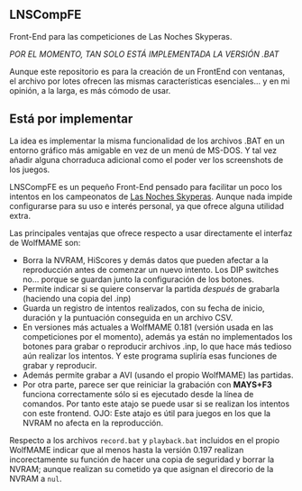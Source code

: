 ## LNSCompFE ##
Front-End para las competiciones de Las Noches Skyperas.

*POR EL MOMENTO, TAN SOLO ESTÁ IMPLEMENTADA LA VERSIÓN .BAT*

Aunque este repositorio es para la creación de un FrontEnd con ventanas, el archivo por lotes ofrecen las mismas características esenciales... y en mi opinión, a la larga, es más cómodo de usar.

## Está por implementar ##

La idea es implementar la misma funcionalidad de los archivos .BAT en un entorno gráfico más amigable en vez de un menú de MS-DOS. Y tal vez añadir alguna chorraduca adicional como el poder ver los screenshots de los juegos.

LNSCompFE es un pequeño Front-End pensado para facilitar un poco los intentos en los campeonatos de [Las Noches Skyperas](http://nochesskyperas.1foro.com). Aunque nada impide configurarse para su uso e interés personal, ya que ofrece alguna utilidad extra.

Las principales ventajas que ofrece respecto a usar directamente el interfaz de WolfMAME son:

* Borra la NVRAM, HiScores y demás datos que pueden afectar a la reproducción antes de comenzar un nuevo intento. Los DIP switches no... porque se guardan junto la configuración de los botones.
* Permite indicar si se quiere conservar la partida *después* de grabarla (haciendo una copia del .inp)
* Guarda un registro de intentos realizados, con su fecha de inicio, duración y la puntuación conseguida en un archivo CSV.
* En versiones más actuales a WolfMAME 0.181 (versión usada en las competiciones por el momento), además ya están no implementados los botones para grabar o reproducir archivos .inp, lo que hace más tedioso aún realizar los intentos. Y este programa supliría esas funciones de grabar y reproducir.
* Además permite grabar a AVI (usando el propio WolfMAME) las partidas. 
* Por otra parte, parece ser que reiniciar la grabación con **MAYS+F3** funciona correctamente sólo si es ejecutado desde la línea de comandos. Por tanto este atajo se puede usar si se realizan los intentos con este frontend. OJO: Este atajo es útil para juegos en los que la NVRAM no afecta en la reproducción.

Respecto a los archivos `record.bat` y `playback.bat` incluidos en el propio WolfMAME indicar que al menos hasta la versión 0.197 realizan incorectamente su función de hacer una copia de seguridad y borrar la NVRAM; aunque realizan su cometido ya que asignan el direcorio de la NVRAM a `nul`.

